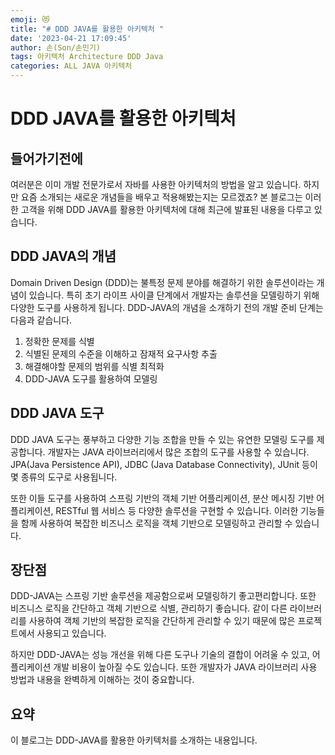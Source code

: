 ```yaml
---
emoji: 😻
title: "# DDD JAVA를 활용한 아키텍처 "
date: '2023-04-21 17:09:45'
author: 손(Son/손민기)
tags: 아키텍처 Architecture DDD Java
categories: ALL JAVA 아키텍처
---
```

# DDD JAVA를 활용한 아키텍처

## 들어가기전에
여러분은 이미 개발 전문가로서 자바를 사용한 아키텍처의 방법을 알고 있습니다. 하지만 요즘 소개되는 새로운 개념들을 배우고 적용해봤는지는 모르겠죠? 본 블로그는 이러한 고객을 위해 DDD JAVA를 활용한 아키텍처에 대해 최근에 발표된 내용을 다루고 있습니다.

## DDD JAVA의 개념
Domain Driven Design (DDD)는 불특정 문제 분야를 해결하기 위한 솔루션이라는 개념이 있습니다. 특히 초기 라이프 사이클 단계에서 개발자는 솔루션을 모델링하기 위해 다양한 도구를 사용하게 됩니다. DDD-JAVA의 개념을 소개하기 전의 개발 준비 단계는 다음과 같습니다.

1. 정확한 문제를 식별
2. 식별된 문제의 수준을 이해하고 잠재적 요구사항 추출 
3. 해결해야할 문제의 범위를 식별 최적화
4. DDD-JAVA 도구를 활용하여 모델링

## DDD JAVA 도구
DDD JAVA 도구는 풍부하고 다양한 기능 조합을 만들 수 있는 유연한 모델링 도구를 제공합니다. 개발자는 JAVA 라이브러리에서 많은 조합의 도구를 사용할 수 있습니다. JPA(Java Persistence API), JDBC (Java Database Connectivity), JUnit 등이 몇 종류의 도구로 사용됩니다. 

또한 이들 도구를 사용하여 스프링 기반의 객체 기반 어플리케이션, 분산 메시징 기반 어플리케이션, RESTful 웹 서비스 등 다양한 솔루션을 구현할 수 있습니다. 이러한 기능들을 함께 사용하여 복잡한 비즈니스 로직을 객체 기반으로 모델링하고 관리할 수 있습니다.

## 장단점
DDD-JAVA는 스프링 기반 솔루션을 제공함으로써 모델링하기 좋고편리합니다. 또한 비즈니스 로직을 간단하고 객체 기반으로 식별, 관리하기 좋습니다. 같이 다른 라이브러리를 사용하여 객체 기반의 복잡한 로직을 간단하게 관리할 수 있기 때문에 많은 프로젝트에서 사용되고 있습니다.

하지만 DDD-JAVA는 성능 개선을 위해 다른 도구나 기술의 결합이 어려울 수 있고, 어플리케이션 개발 비용이 높아질 수도 있습니다. 또한 개발자가 JAVA 라이브러리 사용 방법과 내용을 완벽하게 이해하는 것이 중요합니다.

## 요약
이 블로그는 DDD-JAVA를 활용한 아키텍처를 소개하는 내용입니다.